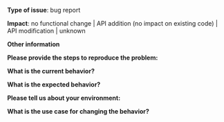 <!-- Note: for support questions, you are strongly advised to use [Stack Overflow](https://stackoverflow.com/questions/tagged/chisel). -->
<!--
This repository's issues are reserved for feature requests and bug reports.
Please select the item best describing the issue in each category and delete the other items.
-->
<!-- choose all that apply -->
**Type of issue**: bug report

<!-- choose one -->
**Impact**: no functional change | API addition (no impact on existing code) | API modification | unknown

**Other information**
 <!-- include detailed explanation, stacktraces, related issues, suggestions how to fix, links for us to have context, eg. Stack Overflow, gitter, Scastie (https://scastie.scala-lang.org/KtzZQ3nFTea9KoNh0tRqtg) -->

**Please provide the steps to reproduce the problem:**

**What is the current behavior?**

**What is the expected behavior?**

**Please tell us about your environment:**
<!--    (examples)
    - version: `3.4-SNAPSHOT`
    - OS: `Linux knight 4.4.0-92-generic #115-Ubuntu SMP Thu Aug 10 09:04:33 UTC 2017 x86_64 x86_64 x86_64 GNU/Linux`
-->

**What is the use case for changing the behavior?**
